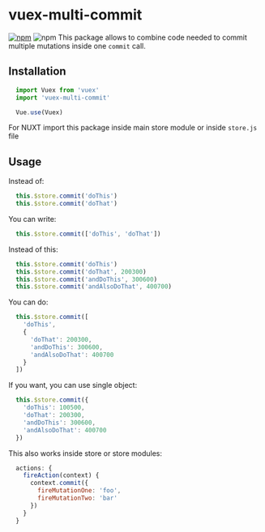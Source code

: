 # vuex-multi-commit
[![npm](https://img.shields.io/npm/v/vuex-multi-commit.svg)](vuex-multi-commit) ![npm](https://img.shields.io/npm/dt/vuex-multi-commit.svg)
This package allows to combine code needed to commit multiple mutations inside one `commit` call.

## Installation
```javascript
  import Vuex from 'vuex'
  import 'vuex-multi-commit'

  Vue.use(Vuex)
```
For NUXT import this package inside main store module or inside `store.js` file

## Usage
Instead of:
```javascript
  this.$store.commit('doThis')
  this.$store.commit('doThat')
```
You can write:
```javascript
  this.$store.commit(['doThis', 'doThat'])
```
Instead of this:
```javascript
  this.$store.commit('doThis')
  this.$store.commit('doThat', 200300)
  this.$store.commit('andDoThis', 300600)
  this.$store.commit('andAlsoDoThat', 400700)
```
You can do:
```javascript
  this.$store.commit([
    'doThis',
    {
      'doThat': 200300,
      'andDoThis': 300600,
      'andAlsoDoThat': 400700
    }
  ])
```
If you want, you can use single object:
```javascript
  this.$store.commit({
    'doThis': 100500,
    'doThat': 200300,
    'andDoThis': 300600,
    'andAlsoDoThat': 400700
  })
```
This also works inside store or store modules:
```javascript
  actions: {
    fireAction(context) {
      context.commit({
        fireMutationOne: 'foo',
        fireMutationTwo: 'bar'
      })
    }
  }
```